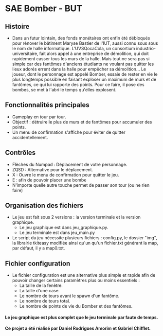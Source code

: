 # SAE Bomber - BUT

## Histoire

- Dans un futur lointain, des fonds monétaires ont enfin été débloqués pour rénover le bâtiment Maryse Bastier de l'IUT, aussi connu sous sous le nom de halle informatique. L'UVSQocaCola, un consortium industrio-universitaire, fait alors appel à une entreprise de démolition, qui doit rapidement casser tous les murs de la halle. Mais tout ne sera pas si simple car des fantômes d'anciens étudiants ne voulant pas quitter les lieux adorés errent dans la halle pour empêcher sa démolition... Le joueur, dont le personnage est appelé Bomber, essaie de rester en vie le plus longtemps possible en faisant exploser un maximum de murs et de fantômes, ce qui lui rapporte des points. Pour ce faire, il pose des bombes, se met à l'abri le temps qu'elles explosent.

## Fonctionnalités principales

- Gameplay en tour par tour.
- Objectif : détruire le plus de murs et de fantômes pour accumuler des points.
- Un menu de confirmation s'affiche pour éviter de quitter accidentellement.

## Contrôles

- Flèches du Numpad : Déplacement de votre personnage.
- ZQSD : Alternative pour le déplacement.
- X : Ouvre le menu de confirmation pour quitter le jeu.
- E : afin de pouvoir placer une bombe
- N'importe quelle autre touche permet de passer son tour (ou ne rien faire)

## Organisation des fichiers
- Le jeu est fait sous 2 versions : la version terminale et la version graphique.
  - Le jeu graphique est dans jeu_graphique.py.
  - Le jeu terminale est dans jeu_main.py
- Le script du jeu nécessite plusieurs fichiers : config.py, le dossier "img", la librairie tkiteasy modifiée ainsi qu'un qu'un fichier.txt générant la map, par défaut, il y a map0.txt.

## Fichier configuration
- Le fichier configuration est une alternative plus simple et rapide afin de pouvoir changer certains paramètres plus ou moins essentiels :
  - La taille de la fenètre.
  - La taille d'une case.
  - Le nombre de tours avant le spawn d'un fantôme.
  - Le nombre de tours total.
  - Le nombre de points de vie du Bomber et des fantômes.

#### Le jeu graphique est plus complet que le jeu terminale par faute de temps.


#### Ce projet a été réalisé par Daniel Rodrigues Amorim et Gabriel Chifflet.



